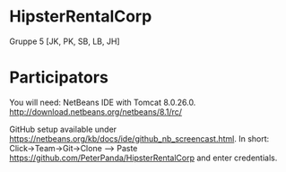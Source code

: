 # HipsterRentalCorp
Gruppe 5 [JK, PK, SB, LB, JH]

# Participators
You will need: NetBeans IDE
               with Tomcat 8.0.26.0.
http://download.netbeans.org/netbeans/8.1/rc/

GitHub setup available under https://netbeans.org/kb/docs/ide/github_nb_screencast.html. In short: Click->Team->Git->Clone --> Paste https://github.com/PeterPanda/HipsterRentalCorp and enter credentials.
